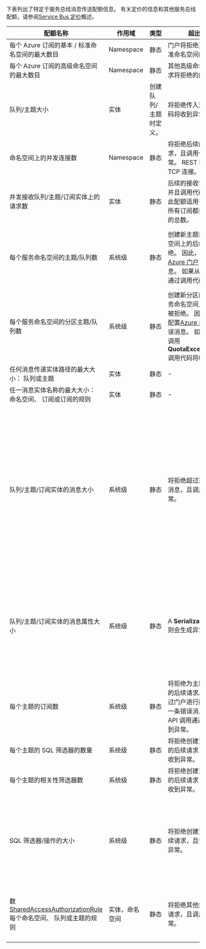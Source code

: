 下表列出了特定于服务总线消息传送配额信息。 有关定价的信息和其他服务总线配额，请参阅[Service Bus 定价](https://azure.microsoft.com/pricing/details/service-bus/)概述。

| 配额名称 | 作用域 | 类型 | 超出时的行为 | 值 |
| --- | --- | --- | --- | --- |
| 每个 Azure 订阅的基本 / 标准命名空间的最大数目 |Namespace |静态 |门户将拒绝更多的基本 / 标准命名空间的后续请求。 |100|
| 每个 Azure 订阅的高级命名空间的最大数目 |Namespace |静态 |其他高级命名空间的后续请求将拒绝的门户。 |10 |
| 队列/主题大小 |实体 |创建队列/主题时定义。 |将拒绝传入消息，且调用代码将收到异常。 |1、 2、 3、 4 或 5 GB。<br /><br />如果[分区](../articles/service-bus-messaging/service-bus-partitioning.md)是启用，最大队列/主题大小是 80 GB。 |
| 命名空间上的并发连接数 |Namespace |静态 |将拒绝后续的附加连接请求，且调用代码将收到异常。 REST 操作不计入并发 TCP 连接。 |NetMessaging: 1000<br /><br />AMQP: 5000 |
| 并发接收队列/主题/订阅实体上的请求数 |实体 |静态 |后续的接收请求将被拒绝，并且调用代码将收到异常。 此配额适用于一个主题上的所有订阅都接收操作的并发的总数。 |5,000 |
| 每个服务命名空间的主题/队列数 |系统级 |静态 |创建新主题或队列服务命名空间上的后续请求将被拒绝。 因此，如果是通过配置[Azure 门户][Azure portal]，将生成错误消息。 如果从管理 API 调用，通过调用代码将收到异常。 |10,000<br /><br />主题和队列服务命名空间中的总数必须小于或等于 10000。<br/>这不是适用于高级因为分区的所有实体。 |
| 每个服务命名空间的分区主题/队列数 |系统级 |静态 |创建新分区的主题或队列服务命名空间上的后续请求将被拒绝。 因此，如果是通过配置[Azure 门户][Azure portal]，将生成错误消息。 如果从管理 API，调用**QuotaExceededException**调用代码将收到异常。 |基本和标准层-100<br />[高级](../articles/service-bus-messaging/service-bus-premium-messaging.md)-1000 （每个消息传送单元）<br/><br />每个分区的队列或主题将计入每个命名空间的 10,000 个实体的配额。 |
| 任何消息传递实体路径的最大大小： 队列或主题 |实体 |静态 |- |260 个字符 |
| 任一消息实体名称的最大大小： 命名空间、 订阅或订阅的规则 |实体 |静态 |- |50 个字符 |
| 队列/主题/订阅实体的消息大小 |系统级 |静态 |将拒绝超过这些配额的传入消息，且调用代码将收到异常。 |最大消息大小： 256 KB ([标准层](../articles/service-bus-messaging/service-bus-premium-messaging.md)) / 1 MB ([高级层](../articles/service-bus-messaging/service-bus-premium-messaging.md))。 <br /><br />**请注意**由于系统开销，此限制通常是稍微降低。<br /><br />最大标题大小： 64 KB<br /><br />属性包中的标头属性的最大数目：**字节/int。MaxValue**<br /><br />属性包中的最大大小： 没有明确的限制。 受最大标头大小限制。 |
| 队列/主题/订阅实体的消息属性大小 |系统级 |静态 |A **SerializationException**则会生成异常。 |每个属性的最大消息属性大小为 32k。 所有属性的累计大小不得超过 64k。 这适用于的整个标头[BrokeredMessage](https://msdn.microsoft.com/library/microsoft.servicebus.messaging.brokeredmessage.aspx)，其中包含用户属性，以及系统属性 (如[SequenceNumber](https://msdn.microsoft.com/library/microsoft.servicebus.messaging.brokeredmessage.sequencenumber.aspx)，[标签](https://msdn.microsoft.com/library/microsoft.servicebus.messaging.brokeredmessage.label.aspx)， [MessageId](https://msdn.microsoft.com/library/microsoft.servicebus.messaging.brokeredmessage.messageid.aspx)，依次类推)。 |
| 每个主题的订阅数 |系统级 |静态 |将拒绝为主题创建附加订阅的后续请求。 因此，如果通过门户进行配置，则将显示一条错误消息。 如果从管理 API 调用通过调用代码将收到异常。 |2,000 |
| 每个主题的 SQL 筛选器的数量 |系统级 |静态 |将拒绝创建更多筛选器主题的后续请求，且调用代码将收到异常。 |2,000 |
| 每个主题的相关性筛选器数 |系统级 |静态 |将拒绝创建更多筛选器主题的后续请求，且调用代码将收到异常。 |100,000 |
| SQL 筛选器/操作的大小 |系统级 |静态 |将拒绝创建更多筛选器的后续请求，且调用代码将收到异常。 |筛选器条件字符串的最大长度： 1024 (1 K)。<br /><br />规则操作字符串的最大长度： 1024 (1 K)。<br /><br />每个规则操作的表达式的最大数目： 32。 |
| 数[SharedAccessAuthorizationRule](https://msdn.microsoft.com/library/azure/microsoft.servicebus.messaging.sharedaccessauthorizationrule.aspx)每个命名空间、 队列或主题的规则 |实体，命名空间 |静态 |将拒绝其他规则创建的后续请求，且调用代码将收到异常。 |最大规则数： 12。 <br /><br /> 在 Service Bus 命名空间配置的规则适用于所有队列和该命名空间中的主题。 |

[Azure portal]: https://portal.azure.com